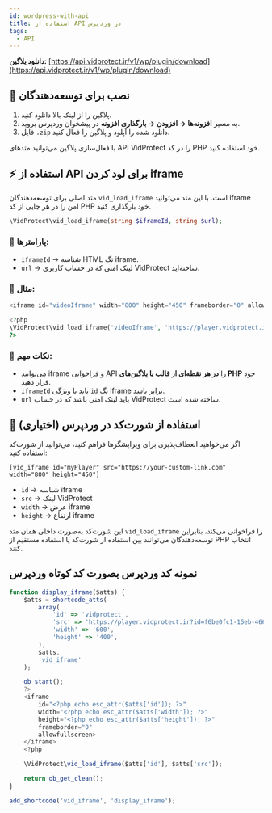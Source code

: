 ```yaml
---
id: wordpress-with-api
title: استفاده از API در وردپرس
tags:
  - API
---
```


**دانلود پلاگین:** [https://api.vidprotect.ir/v1/wp/plugin/download](https://api.vidprotect.ir/v1/wp/plugin/download)


## 🚀 نصب برای توسعه‌دهندگان

1. پلاگین را از لینک بالا دانلود کنید.
2. به مسیر **افزونه‌ها → افزودن → بارگذاری افزونه** در پیشخوان وردپرس بروید.
3. فایل `.zip` دانلود شده را آپلود و پلاگین را فعال کنید.

با فعال‌سازی پلاگین می‌توانید متدهای API VidProtect را در کد PHP خود استفاده کنید.

## ⚡️ استفاده از API برای لود کردن iframe

متد اصلی برای توسعه‌دهندگان `vid_load_iframe` است. با این متد می‌توانید iframe امن را در هر جایی از کد PHP خود بارگذاری
کنید.

```php
\VidProtect\vid_load_iframe(string $iframeId, string $url);
```

### 🔹 پارامترها:

* `iframeId` → شناسه HTML تگ iframe.
* `url` → لینک امنی که در حساب کاربری VidProtect ساخته‌اید.

### 📌 مثال:

```php
<iframe id="videoIframe" width="800" height="450" frameborder="0" allowfullscreen></iframe>

<?php
\VidProtect\vid_load_iframe('videoIframe', 'https://player.vidprotect.ir?id=f6be0fc1-15eb-466a-9f05-848c249e108b');
?>
```

### 📌 نکات مهم:

* می‌توانید iframe و فراخوانی API را **در هر نقطه‌ای از قالب یا پلاگین‌های PHP** خود قرار دهید.
* `iframeId` باید با ویژگی `id` تگ iframe برابر باشد.
* `url` باید لینک امنی باشد که در حساب VidProtect ساخته شده است.

## 📑 استفاده از شورت‌کد در وردپرس (اختیاری)

اگر می‌خواهید انعطاف‌پذیری برای ویرایشگرها فراهم کنید، می‌توانید از شورت‌کد استفاده کنید:

```text
[vid_iframe id="myPlayer" src="https://your-custom-link.com" width="800" height="450"]
```

* `id` → شناسه iframe
* `src` → لینک VidProtect
* `width` → عرض iframe
* `height` → ارتفاع iframe

این شورت‌کد به‌صورت داخلی همان متد `vid_load_iframe` را فراخوانی می‌کند، بنابراین توسعه‌دهندگان می‌توانند بین استفاده از
شورت‌کد یا استفاده مستقیم از PHP انتخاب کنند.

## نمونه کد وردپرس بصورت کد کوتاه وردپرس

```js
function display_iframe($atts) {
    $atts = shortcode_atts(
        array(
            'id' => 'vidprotect',
            'src' => 'https://player.vidprotect.ir?id=f6be0fc1-15eb-466a-9f05-848c249e108b',
            'width' => '600',
            'height' => '400',
        ),
        $atts,
        'vid_iframe'
    );

    ob_start();
    ?>
    <iframe 
        id="<?php echo esc_attr($atts['id']); ?>" 
        width="<?php echo esc_attr($atts['width']); ?>" 
        height="<?php echo esc_attr($atts['height']); ?>" 
        frameborder="0" 
        allowfullscreen>
    </iframe>
    <?php

    \VidProtect\vid_load_iframe($atts['id'], $atts['src']);

    return ob_get_clean();
}

add_shortcode('vid_iframe', 'display_iframe');
```

